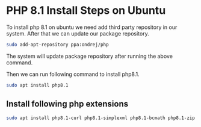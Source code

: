 # PHP 8.1 Install Steps on Ubuntu
To install php 8.1 on ubuntu we need add third party repository in our system. After that we can update our package repository.

```bash
sudo add-apt-repository ppa:ondrej/php
```

The system will update package repository after running the above command.

Then we can run following command to install php8.1.

```bash
sudo apt install php8.1
```

## Install following php extensions
```bash
sudo apt install php8.1-curl php8.1-simplexml php8.1-bcmath php8.1-zip php8.1-gd php8.1-redis php8.1-mysql php8.1-mbstring
```
